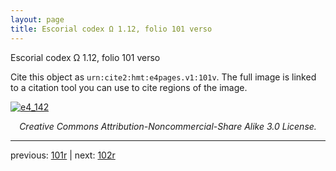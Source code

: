 ```yaml
---
layout: page
title: Escorial codex Ω 1.12, folio 101 verso
---
```


Escorial codex Ω 1.12, folio 101 verso

Cite this object as `urn:cite2:hmt:e4pages.v1:101v`.  The full image is linked to a citation tool you can use to cite regions of the image.

[![e4_142](http://www.homermultitext.org/iipsrv?IIIF=/project/homer/pyramidal/deepzoom/hmt/e4img/2017a/e4_142.tif/full/800,/0/default.jpg)](http://www.homermultitext.org/ict2/?urn=urn:cite2:hmt:e4img.2017a:e4_142) 

<p style="text-align: center; font-style: italic;">Creative Commons Attribution-Noncommercial-Share Alike 3.0 License.</p>

---

previous: [101r](../101r/) | next: [102r](../102r/)